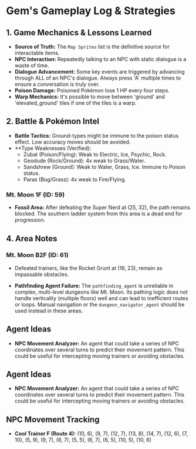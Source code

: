 # Gem's Gameplay Log & Strategies

## 1. Game Mechanics & Lessons Learned
*   **Source of Truth:** The `Map Sprites` list is the definitive source for interactable items.
*   **NPC Interaction:** Repeatedly talking to an NPC with static dialogue is a waste of time.
*   **Dialogue Advancement:** Some key events are triggered by advancing through ALL of an NPC's dialogue. Always press 'A' multiple times to ensure a conversation is truly over.
*   **Poison Damage:** Poisoned Pokémon lose 1 HP every four steps.
*   **Warp Mechanics:** It's possible to move between 'ground' and 'elevated_ground' tiles if one of the tiles is a warp.

## 2. Battle & Pokémon Intel
*   **Battle Tactics:** Ground-types might be immune to the poison status effect. Low accuracy moves should be avoided.
*   **Type Weaknesses (Verified):
    *   Zubat (Poison/Flying): Weak to Electric, Ice, Psychic, Rock.
    *   Geodude (Rock/Ground): 4x weak to Grass/Water.
    *   Sandshrew (Ground): Weak to Water, Grass, Ice. Immune to Poison status.
    *   Paras (Bug/Grass): 4x weak to Fire/Flying.

### Mt. Moon 1F (ID: 59)
*   **Fossil Area:** After defeating the Super Nerd at (25, 32), the path remains blocked. The southern ladder system from this area is a dead end for progression.

## 4. Area Notes
### Mt. Moon B2F (ID: 61)
*   Defeated trainers, like the Rocket Grunt at (16, 23), remain as impassable obstacles.

*   **Pathfinding Agent Failure:** The `pathfinding_agent` is unreliable in complex, multi-level dungeons like Mt. Moon. Its pathing logic does not handle verticality (multiple floors) well and can lead to inefficient routes or loops. Manual navigation or the `dungeon_navigator_agent` should be used instead in these areas.

## Agent Ideas
*   **NPC Movement Analyzer:** An agent that could take a series of NPC coordinates over several turns to predict their movement pattern. This could be useful for intercepting moving trainers or avoiding obstacles.

## Agent Ideas
*   **NPC Movement Analyzer:** An agent that could take a series of NPC coordinates over several turns to predict their movement pattern. This could be useful for intercepting moving trainers or avoiding obstacles.

## NPC Movement Tracking
*   **Cool Trainer F (Route 4):** (10, 6), (9, 7), (12, 7), (13, 8), (14, 7), (12, 6), (7, 10), (5, 9), (9, 7), (6, 7), (5, 5), (6, 7), (6, 5), (10, 5), (10, 6)